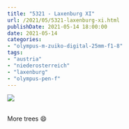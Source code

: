 ```yaml
---
title: "5321 - Laxenburg XI"
url: /2021/05/5321-laxenburg-xi.html
publishDate: 2021-05-14 18:00:00
date: 2021-05-14
categories:
- "olympus-m-zuiko-digital-25mm-f1-8"
tags:
- "austria"
- "niederosterreich"
- "laxenburg"
- "olympus-pen-f"
---
```

<div class="container">
<div class="center"><a target="_blank" href="https://d25zfm9zpd7gm5.cloudfront.net/1200x1200/2019/20190422_112118_lr.jpg"><img class="webfeedsFeaturedVisual" src="https://d25zfm9zpd7gm5.cloudfront.net/0600x0600/2019/20190422_112118_lr.jpg" /></a></div>
</div>
<br />

More trees :smile:
